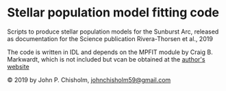 # Stellar population model fitting code

Scripts to produce stellar population models for the Sunburst Arc, released as
documentation for the Science publication Rivera-Thorsen et al., 2019

The code is written in IDL and depends on the MPFIT module by Craig B.
Markwardt, which is not included but vcan be obtained at the [author's
website](http://cow.physics.wisc.edu/~craigm/idl/idl.html)

© 2019 by John P. Chisholm, <johnchisholm59@gmail.com>
